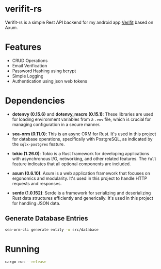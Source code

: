 # verifit-rs
Verifit-rs is a simple Rest API backend for my android app [Verifit](https://github.com/MakisChristou/verifit) based on Axum. 

# Features
- CRUD Operations
- Email Verification
- Password Hashing using bcrypt
- Simple Logging
- Authentication using json web tokens

# Dependencies

- **dotenvy (0.15.6)** and **dotenvy_macro (0.15.1)**: These libraries are used for loading environment variables from a `.env` file, which is crucial for managing configuration in a secure manner.

- **sea-orm (0.11.0)**: This is an async ORM for Rust. It's used in this project for database operations, specifically with PostgreSQL, as indicated by the `sqlx-postgres` feature.

- **tokio (1.26.0)**: Tokio is a Rust framework for developing applications with asynchronous I/O, networking, and other related features. The `full` feature indicates that all optional components are included.

- **axum (0.6.10)**: Axum is a web application framework that focuses on ergonomics and modularity. It's used in this project to handle HTTP requests and responses.

- **serde (1.0.152)**: Serde is a framework for serializing and deserializing Rust data structures efficiently and generically. It's used in this project for handling JSON data.


## Generate Database Entries
```bash
sea-orm-cli generate entity -o src/database
```

# Running
```bash
cargo run --release
```


